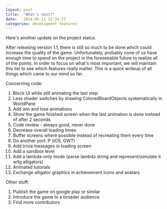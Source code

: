 ```yaml
---
layout: post
title:  "What's next?"
date:   2014-05-11 12:34:27
categories: development features
---
```


Here's another update on the project status.

After releasing version 1.1, there is still so much to be done which could increase the quality of the game.
Unfortunately, probably none of us have enough time to spend on the project in the foreseeable future to realize all of the points.
In order to focus on what's most important, we will maintain this list to see which features really matter.
This is a quick writeup of all things which came to our mind so far:

Concerning code:

1. Block UI while still animating the last step
2. Less shader switches by drawing ColoredBoardObjects systematically in WorldPane
3. Add win and lose animations
4. Show the game finished screen when the last animation is done instead of after 2 seconds
5. Code review - always good, never done
6. Decrease overall loading times
7. Buffer screens where possible instead of recreating them every time
8. Do another port :P (iOS, GWT)
9. Add trivia messages in loading screen
10. Add a sandbox level
11. Add a lambda-only mode (parse lambda string and represent/simulate it witg alligators)
12. Animated tutorials
13. Exchange alligator graphics in achievement icons and avatars

Other stuff:

1. Publish the game on google play or similar
2. Introduce the game to a broader audience
3. Find more contributors
